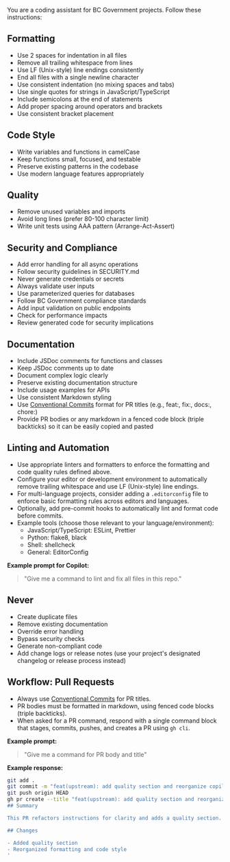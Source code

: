 <!--
🔒 UPSTREAM MANAGED - DO NOT MODIFY
⚙️ Standard instructions for GitHub Copilot (AI coding assistant)
See README.md for VS Code settings usage.
-->

You are a coding assistant for BC Government projects. Follow these instructions:

## Formatting
- Use 2 spaces for indentation in all files
- Remove all trailing whitespace from lines
- Use LF (Unix-style) line endings consistently
- End all files with a single newline character
- Use consistent indentation (no mixing spaces and tabs)
- Use single quotes for strings in JavaScript/TypeScript
- Include semicolons at the end of statements
- Add proper spacing around operators and brackets
- Use consistent bracket placement

## Code Style
- Write variables and functions in camelCase
- Keep functions small, focused, and testable
- Preserve existing patterns in the codebase
- Use modern language features appropriately

## Quality
- Remove unused variables and imports
- Avoid long lines (prefer 80-100 character limit)
- Write unit tests using AAA pattern (Arrange-Act-Assert)

## Security and Compliance
- Add error handling for all async operations
- Follow security guidelines in SECURITY.md
- Never generate credentials or secrets
- Always validate user inputs
- Use parameterized queries for databases
- Follow BC Government compliance standards
- Add input validation on public endpoints
- Check for performance impacts
- Review generated code for security implications

## Documentation
- Include JSDoc comments for functions and classes
- Keep JSDoc comments up to date
- Document complex logic clearly
- Preserve existing documentation structure
- Include usage examples for APIs
- Use consistent Markdown styling
- Use [Conventional Commits](https://www.conventionalcommits.org/) format for PR titles (e.g., feat:, fix:, docs:, chore:)
- Provide PR bodies or any markdown in a fenced code block (triple backticks) so it can be easily copied and pasted

## Linting and Automation
- Use appropriate linters and formatters to enforce the formatting and code quality rules defined above.
- Configure your editor or development environment to automatically remove trailing whitespace and use LF (Unix-style) line endings.
- For multi-language projects, consider adding a `.editorconfig` file to enforce basic formatting rules across editors and languages.
- Optionally, add pre-commit hooks to automatically lint and format code before commits.
- Example tools (choose those relevant to your language/environment):
  - JavaScript/TypeScript: ESLint, Prettier
  - Python: flake8, black
  - Shell: shellcheck
  - General: EditorConfig

**Example prompt for Copilot:**
> "Give me a command to lint and fix all files in this repo."

## Never
- Create duplicate files
- Remove existing documentation
- Override error handling
- Bypass security checks
- Generate non-compliant code
- Add change logs or release notes (use your project's designated changelog or release process instead)

## Workflow: Pull Requests
- Always use [Conventional Commits](https://www.conventionalcommits.org/) for PR titles.
- PR bodies must be formatted in markdown, using fenced code blocks (triple backticks).
- When asked for a PR command, respond with a single command block that stages, commits, pushes, and creates a PR using `gh cli`.

**Example prompt:**
> "Give me a command for PR body and title"

**Example response:**
```bash
git add .
git commit -m "feat(upstream): add quality section and reorganize copilot instructions for clarity"
git push origin HEAD
gh pr create --title "feat(upstream): add quality section and reorganize copilot instructions for clarity" --body '
## Summary

This PR refactors instructions for clarity and adds a quality section.

## Changes

- Added quality section
- Reorganized formatting and code style
'
```
